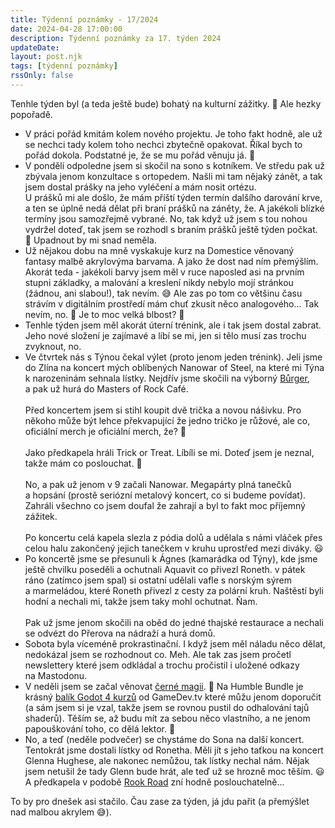 ```yaml
---
title: Týdenní poznámky - 17/2024
date: 2024-04-28 17:00:00
description: Týdenní poznámky za 17. týden 2024
updateDate:
layout: post.njk
tags: [týdenní poznámky]
rssOnly: false
---
```


Tenhle týden byl (a teda ještě bude) bohatý na kulturní zážitky. 🙂 Ale hezky popořadě.

- V práci pořád kmitám kolem nového projektu. Je toho fakt hodně, ale už se nechci tady kolem toho nechci zbytečně opakovat. Říkal bych to pořád dokola. Podstatné je, že se mu pořád věnuju já. 🙂
- V pondělí odpoledne jsem si skočil na sono s kotníkem. Ve středu pak už zbývala jenom konzultace s ortopedem. Našli mi tam nějaký zánět, a tak jsem dostal prášky na jeho vyléčení a mám nosit ortézu.<br>
U prášků mi ale došlo, že mám příští týden termín dalšího darování krve, a ten se úplně nedá dělat při braní prášků na záněty, že. A jakékoli blízké termíny jsou samozřejmě vybrané. No, tak když už jsem s tou nohou vydržel doteď, tak jsem se rozhodl s braním prášků ještě týden počkat. 🙂 Upadnout by mi snad neměla.
- Už nějakou dobu na mně vyskakuje kurz na Domestice věnovaný fantasy malbě akrylovýma barvama. A jako že dost nad ním přemýšlím. Akorát teda - jakékoli barvy jsem měl v ruce naposled asi na prvním stupni základky, a malování a kreslení nikdy nebylo mojí stránkou (žádnou, ani slabou!), tak nevím. 😅 Ale zas po tom co většinu času strávím v digitálním prostředí mám chuť zkusit něco analogového… Tak nevím, no. 🙂 Je to moc velká blbost? 🤔
- Tenhle týden jsem měl akorát úterní trénink, ale i tak jsem dostal zabrat. Jeho nové složení je zajímavé a líbí se mi, jen si tělo musí zas trochu zvyknout, no. 
- Ve čtvrtek nás s Týnou čekal výlet (proto jenom jeden trénink). Jeli jsme do Zlína na koncert mých oblíbených Nanowar of Steel, na které mi Týna k narozeninám sehnala lístky. Nejdřív jsme skočili na výborný [Bůrger](https://www.facebook.com/burgerzlin/), a pak už hurá do Masters of Rock Café.<br><br>
Před koncertem jsem si stihl koupit dvě trička a novou nášivku. Pro někoho může být lehce překvapující že jedno tričko je růžové, ale co, oficiální merch je oficiální merch, že? 🙂<br><br>
Jako předkapela hráli Trick or Treat. Líbíli se mi. Doteď jsem je neznal, takže mám co poslouchat. 🙂<br><br>
No, a pak už jenom v 9 začali Nanowar. Megapárty plná tanečků a hopsání (prostě seriózní metalový koncert, co si budeme povídat). Zahráli všechno co jsem doufal že zahrají a byl to fakt moc příjemný zážitek.<br><br>
Po koncertu celá kapela slezla z pódia dolů a udělala s námi vláček přes celou halu zakončený jejich tanečkem v kruhu uprostřed mezi diváky. 😃 
- Po koncertě jsme se přesunuli k Ágnes (kamarádka od Týny), kde jsme ještě chvilku poseděli a ochutnali Aquavit co přivezl Roneth. v pátek ráno (zatímco jsem spal) si ostatní udělali vafle s norským sýrem a marmeládou, které Roneth přivezl z cesty za polární kruh. Naštěstí byli hodní a nechali mi, takže jsem taky mohl ochutnat. Ňam.<br><br>
Pak už jsme jenom skočili na oběd do jedné thajské restaurace a nechali se odvézt do Přerova na nádraží a hurá domů.
- Sobota byla víceméně prokrastinační. I když jsem měl náladu něco dělat, nedokázal jsem se rozhodnout co. Meh. Ale tak zas jsem pročetl newslettery které jsem odkládal a trochu pročistil i uložené odkazy na Mastodonu.
- V neděli jsem se začal věnovat [černé magii](https://www.gamedev.tv/p/godot-shaders). 🙂 Na Humble Bundle je krásný [balík Godot 4 kurzů](https://www.humblebundle.com/software/learn-to-make-games-in-godot-4-gamedevtv-software) od GameDev.tv které můžu jenom doporučit (a sám jsem si je vzal, takže jsem se rovnou pustil do odhalování tajů shaderů). Těším se, až budu mít za sebou něco vlastního, a ne jenom papouškování toho, co dělá lektor. 🙂
- No, a teď (neděle podvečer) se chystáme do Sona na další koncert. Tentokrát jsme dostali lístky od Ronetha. Měli jít s jeho taťkou na koncert Glenna Hughese, ale nakonec nemůžou, tak lístky nechal nám. Nějak jsem netušil že tady Glenn bude hrát, ale teď už se hrozně moc těším. 😃 A předkapela v podobě [Rook Road](https://rookroad.com/) zní hodně poslouchatelně... 

To by pro dnešek asi stačilo. Čau zase za týden, já jdu pařit (a přemýšlet nad malbou akrylem 😅).